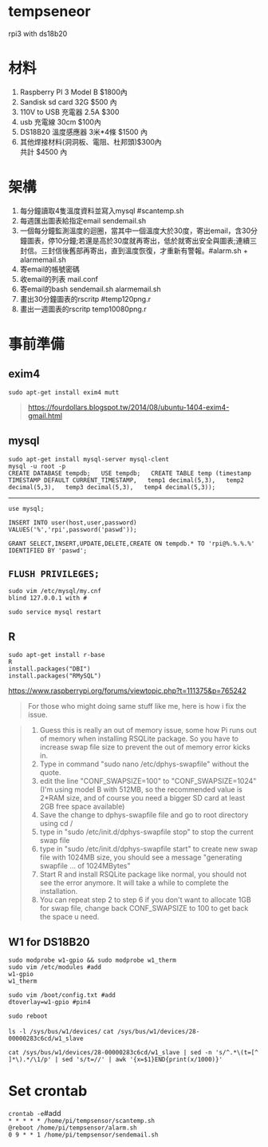 # tempseneor
rpi3 with ds18b20

# 材料
1. Raspberry PI 3 Model B $1800內  
2. Sandisk sd card 32G $500 內  
3. 110V to USB 充電器 2.5A $300  
4. usb 充電線 30cm $100內  
5. DS18B20 溫度感應器 3米*4條 $1500 內  
6. 其他焊接材料(洞洞板、電阻、杜邦頭)$300內  
共計 $4500 內  

# 架構
1. 每分鐘讀取4隻溫度資料並寫入mysql #scantemp.sh  
2. 每週匯出圖表給指定email sendemail.sh  
3. 一個每分鐘監測溫度的迴圈，當其中一個溫度大於30度，寄出email，含30分鐘圖表，停10分鐘;若還是高於30度就再寄出，低於就寄出安全與圖表;連續三封信。三封信後舊部再寄出，直到溫度恢復，才重新有警報。#alarm.sh + alarmemail.sh
4. 寄email的帳號密碼  
5. 收email的列表 mail.conf  
6. 寄email的bash sendemail.sh alarmemail.sh  
7. 畫出30分鐘圖表的rscritp #temp120png.r  
8. 畫出一週圖表的rscritp temp10080png.r  

# 事前準備
## exim4
`sudo apt-get install exim4 mutt`
>https://fourdollars.blogspot.tw/2014/08/ubuntu-1404-exim4-gmail.html

## mysql
`sudo apt-get install mysql-server mysql-clent`  
`mysql -u root -p `  
`CREATE DATABASE tempdb;  
USE tempdb;  
CREATE TABLE temp (timestamp TIMESTAMP DEFAULT CURRENT_TIMESTAMP,  
temp1 decimal(5,3),  
temp2 decimal(5,3),  
temp3 decimal(5,3),  
temp4 decimal(5,3));  `

---
`use mysql;`  
 
`INSERT INTO user(host,user,password) VALUES('%','rpi',password('paswd'));`  

`GRANT SELECT,INSERT,UPDATE,DELETE,CREATE ON tempdb.* TO 'rpi@%.%.%.%' IDENTIFIED BY 'paswd';`  
 
`FLUSH PRIVILEGES;`  
---
`sudo vim /etc/mysql/my.cnf`   
`blind 127.0.0.1 with #`  

`sudo service mysql restart`  

## R
`sudo apt-get install r-base`  
`R`  
`install.packages("DBI")`  
`install.packages("RMySQL")`

https://www.raspberrypi.org/forums/viewtopic.php?t=111375&p=765242
>For those who might doing same stuff like me, here is how i fix the issue.  

>1. Guess this is really an out of memory issue, some how Pi runs out of memory when installing RSQLite package. So you have to increase swap file size to prevent the out of memory error kicks in.  
>2. Type in command "sudo nano /etc/dphys-swapfile" without the quote.  
>3. edit the line "CONF_SWAPSIZE=100" to "CONF_SWAPSIZE=1024" (I'm using model B with 512MB, so the recommended value is 2*RAM size, and of course you need a bigger SD card at least 2GB free space available)  
>4. Save the change to dphys-swapfile file and go to root directory using cd /  
>5. type in "sudo /etc/init.d/dphys-swapfile stop" to stop the current swap file  
>6. type in "sudo /etc/init.d/dphys-swapfile start" to create new swap file with 1024MB size, you should see a message "generating swapfile ... of 1024MBytes"  
>7. Start R and install RSQLite package like normal, you should not see the error anymore. It will take a while to complete the installation.  
>8. You can repeat step 2 to step 6 if you don't want to allocate 1GB for swap file, change back CONF_SWAPSIZE to 100 to get back the space u need.  



## W1 for DS18B20
`sudo modprobe w1-gpio && sudo modprobe w1_therm`  
`sudo vim /etc/modules #add`  
`w1-gpio `  
`w1_therm `  

`sudo vim /boot/config.txt #add `  
`dtoverlay=w1-gpio #pin4`  

`sudo reboot`  

`ls -l /sys/bus/w1/devices/`
`cat /sys/bus/w1/devices/28-00000283c6cd/w1_slave`

`cat /sys/bus/w1/devices/28-00000283c6cd/w1_slave | sed -n 's/^.*\(t=[^ ]*\).*/\1/p' | sed 's/t=//' | awk '{x=$1}END{print(x/1000)}'`  

# Set crontab
`crontab -e`#add  
`* * * * * /home/pi/tempsensor/scantemp.sh`  
`@reboot /home/pi/tempsensor/alarm.sh`  
`0 9 * * 1 /home/pi/tempsensor/sendemail.sh`  





